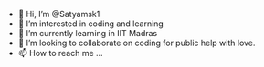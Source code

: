 - 👋 Hi, I’m @Satyamsk1
- 👀 I’m interested in coding and learning
- 🌱 I’m currently learning in IIT Madras
- 💞️ I’m looking to collaborate on coding for public help with love.
- 📫 How to reach me ...
<!---
Satyamsk1/Satyamsk1 is a ✨ special ✨ repository because its `README.md` (this file) appears on your GitHub profile.
You can click the Preview link to take a look at your changes.
--->
